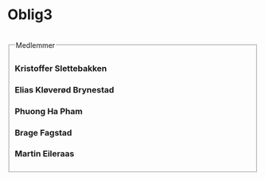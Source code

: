 <h1> Oblig3</h1><br>
<fieldset>
  <legend>Medlemmer</legend>
  <h3>Kristoffer Slettebakken</h3>
  <h3>Elias Kløverød Brynestad</h3>
  <h3> Phuong Ha Pham</h3>
  <h3>Brage Fagstad</h3>
  <h3>Martin Eileraas</h3>
  </fieldset>
